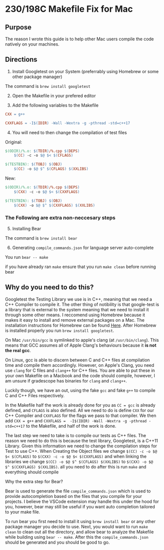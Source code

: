 # 230/198C Makefile Fix for Mac

## Purpose

The reason I wrote this guide is to help other Mac users compile the code natively on your machines.

## Directions

1. Install Googletest on your System (preferrably using Homebrew or some other package manager)

The command is `brew install googletest`

2. Open the Makefile in your prefered editor

3. Add the following variables to the Makefile

```makefile
CXX = g++

CXXFLAGS = -I$(IDIR) -Wall -Wextra -g -pthread -std=c++17
```

4. You will need to then change the compilation of test files

Original:
```makefile
$(ODIR)/%.o: $(TDIR)/%.cpp $(DEPS)
	$(CC) -c -o $@ $< $(CFLAGS)

$(TESTBIN): $(TOBJ) $(OBJ)
	$(CC) -o $@ $^ $(CFLAGS) $(XXLIBS)
```

New:
```makefile
$(ODIR)/%.o: $(TDIR)/%.cpp $(DEPS)
	$(CXX) -c -o $@ $< $(CXXFLAGS)

$(TESTBIN): $(TOBJ) $(OBJ)
	$(CXX) -o $@ $^ $(CXXFLAGS) $(XXLIBS)
```

### The Following are extra non-neccesary steps
5. Installing Bear

The command is `brew install bear`

6. Generating `compile_commands.json` for language server auto-complete

You run `bear -- make`

if you have already ran `make` ensure that you run `make clean` before running bear

## Why do you need to do this?
Googletest the Testing Library we use is in C++, meaning that we need a C++ Compiler to compile it.
The other thing of notibility is that google-test is a library that is external to the system meaning that 
we need to install it through some other means.
I reccomend using Homebrew because it makes it easy to install and remove external packages on a Mac.
The installation instructions for Homebrew can be found [Here](https://docs.brew.sh/Installation).
After Homebrew is installed properly you run `brew install googletest`.

On Mac `/usr/bin/gcc` is symlinked to apple's clang (at `/usr/bin/clang`). 
This means that GCC assumes all of Apple Clang's behaviours because it **is not the real gcc**.

On Linux, gcc is able to discern between C and C++ files at compilation time and compile
them accordingly. However, on Apple's Clang, you need use `clang` for C files and `clang++` for C++ files.
You are able to put these in your own Makefile on a Macbook and the code should compile, however, I am unsure
if gradescope has binaries for `clang` and `clang++`. 

Luckily though, we have an out, using the fake `gcc` and fake `g++` to compile C and C++ Files respectively.

In the Makefile half the work is already done for you as `CC = gcc` is already defined, and `CFLAGS` is also defined.
All we need to do is define `CXX` for our C++ Compiler and `CXXFLAGS` for the flags we pass to that compiler.
We then add `CXX = g++` and `CXXFLAGS =  -I$(IDIR) -Wall -Wextra -g -pthread -std=c++17` to the Makefile, and half of
the work is done.

The last step we need to take is to compile our tests as C++ files.
The reason we need to do this is because the test library, Googletest, is a C++11 Library.
Given this information we need to change the compilation steps for Test to use C++.
When Creating the Object files we change `$(CC) -c -o $@ $< $(CFLAGS)` to `$(CXX) -c -o $@ $< $(CXXFLAGS)`
and when linking the libraries we change `$(CC) -o $@ $^ $(CFLAGS) $(XXLIBS)` to `$(CXX) -o $@ $^ $(CXXFLAGS) $(XXLIBS)`.
all you need to do after this is run `make` and everything should compile

Why the extra step for Bear?

Bear is used to generate the file `compile_commands.json` which is used to provide autocompletion based on the files that you compile for your projects.
I believe the VSCode extension may handle this under the hood for you, however, bear may still be useful if you want auto completion tailored to your make file.

To run bear you first need to install it using `brew install bear` or any other package manager you decide to use.
Next, you would want to run `make clean` to clean out all the directory, and allow bear to analyze the Makefile while building using
`bear -- make`. After this the `compile_commands.json` should be generated and you should be good to go.
